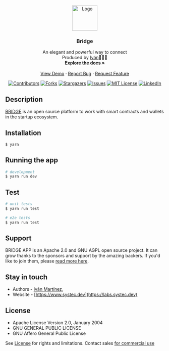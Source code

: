 <!-- PROJECT LOGO -->
<br />
<p align="center">
  <a href="https://github.com/github_username/repo_name">
    <img src="https://avatars.githubusercontent.com/u/90886011?s=200&v=4" alt="Logo" width="80" height="80">
  </a>

  <h3 align="center">Bridge</h3>

  <p align="center">
    An elegant and powerful way to connect
    <br />
    Produced by <a href="mailto:im@systec.dev">Iván</a>🌵🇲🇽
    <br />
    <a href="https://github.com/systeclabs/bridge-app"><strong>Explore the docs »</strong></a>
    <br />
    <br />
    <a href="https://bridge.systec.dev">View Demo</a>
    ·
    <a href="https://github.com/systeclabs/bridge-app/issues">Report Bug</a>
    ·
    <a href="https://github.com/systeclabs/bridge-app/issues">Request Feature</a>
  </p>
</p>

<div align="center">

  [![Contributors][contributors-shield]][contributors-url]
  [![Forks][forks-shield]][forks-url]
  [![Stargazers][stars-shield]][stars-url]
  [![Issues][issues-shield]][issues-url]
  [![MIT License][license-shield]][license-url]
  [![LinkedIn][linkedin-shield]][linkedin-url]

</div>


[circleci-image]: https://img.shields.io/circleci/build/github/nestjs/nest/master?token=abc123def456
[circleci-url]: https://circleci.com/gh/nestjs/nest

<!-- Badges -->




## Description

[BRIDGE](https://brige.systec.dev) is an open source platform to work with smart contracts and wallets in the startup ecosystem.

## Installation

```bash
$ yarn
```

## Running the app

```bash
# development
$ yarn run dev
```

## Test

```bash
# unit tests
$ yarn run test

# e2e tests
$ yarn run test

```

## Support

BRIDGE APP is an Apache 2.0 and GNU AGPL open source project. It can grow thanks to the sponsors and support by the amazing backers. If you'd like to join them, please [read more here](https://docs.systec.dev/partners).

## Stay in touch

- Authors - [Iván Martínez](https://www.martinezaguero.com),
- Website - [https://www.systec.dev](https://labs.systec.dev)

## License

- Apache License Version 2.0, January 2004
- GNU GENERAL PUBLIC LICENSE
- GNU Affero General Public License

See [License](https://github.com/systeclabs/bridge-app/blob/main/LICENSE) for rights and limitations. Contact sales <a href="mailto:im@systec.dev">for commercial use</a>


<!-- MARKDOWN LINKS & IMAGES -->
<!-- https://www.markdownguide.org/basic-syntax/#reference-style-links -->
[contributors-shield]: https://img.shields.io/github/contributors/systeclabs/sinapsys.svg?style=for-the-badge
[contributors-url]: https://github.com/systeclabs/bridge-app/graphs/contributors
[forks-shield]: https://img.shields.io/github/forks/systeclabs/sinapsys.svg?style=for-the-badge
[forks-url]: https://github.com/systeclabs/bridge-app/network/members
[stars-shield]: https://img.shields.io/github/stars/bridge-app/sinapsys.svg?style=for-the-badge
[stars-url]: https://github.com/systeclabs/bridge-app/stargazers
[issues-shield]: https://img.shields.io/github/issues/bridge-app/sinapsys.svg?style=for-the-badge
[issues-url]: https://github.com/systeclabs/bridge-app/issues
[license-shield]: https://img.shields.io/github/license/bridge-app/sinapsys.svg?style=for-the-badge
[license-url]: https://github.com/systeclabs/bridge-app/blob/main/LICENSE
[linkedin-shield]: https://img.shields.io/badge/-LinkedIn-black.svg?style=for-the-badge&logo=linkedin&colorB=555
[linkedin-url]: https://linkedin.com/in/ivanmtzaguero
